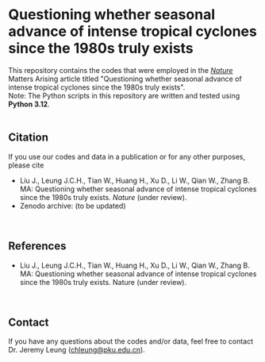 Questioning whether seasonal advance of intense tropical cyclones since the 1980s truly exists
=====
This repository contains the codes that were employed in the [_Nature_](https://www.nature.com/) Matters Arising article titled "Questioning whether seasonal advance of intense tropical cyclones since the 1980s truly exists". 
<br /> 
Note: The Python scripts in this repository are written and tested using **Python 3.12**. 
<br /> <br /> 

**Citation**
-----
If you use our codes and data in a publication or for any other purposes, please cite 
- Liu J., Leung J.C.H., Tian W., Huang H., Xu D., Li W., Qian W., Zhang B. MA: Questioning whether seasonal advance of intense tropical cyclones since the 1980s truly exists. _Nature_ (under review). <!-- https://doi.org/10.1007/s00382-022-06142-2 -->
- Zenodo archive: (to be updated)
<br />

**References**
-----
- Liu J., Leung J.C.H., Tian W., Huang H., Xu D., Li W., Qian W., Zhang B. MA: Questioning whether seasonal advance of intense tropical cyclones since the 1980s truly exists. Nature (under review). <!-- https://doi.org/10.1007/s00382-022-06142-2 -->
<br /> 

**Contact**
-----
If you have any questions about the codes and/or data, feel free to contact Dr. Jeremy Leung (chleung@pku.edu.cn).
<br /> 
